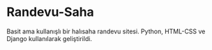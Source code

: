 # Randevu-Saha
Basit ama kullanışlı bir halısaha randevu sitesi. Python, HTML-CSS ve Django kullanılarak geliştirildi.
